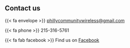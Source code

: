 ## Contact us

{{< fa envelope >}} phillycommunitywireless@gmail.com

{{< fa phone >}} 215-316-5761

{{< fa fab facebook >}} Find us on [Facebook](https://www.facebook.com/Philly-Community-Wireless-111328101173369/)
